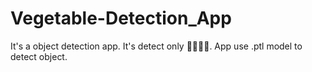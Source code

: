 # Vegetable-Detection_App
It's a object detection app. It's detect only 🍅🧅🥔🧄. App use .ptl model to detect object.
